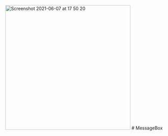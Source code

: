 <img width="394" alt="Screenshot 2021-06-07 at 17 50 20" src="https://user-images.githubusercontent.com/80551568/121023921-fa2b8c80-c7b8-11eb-8d85-ff03a1fbe518.png">
# MessageBox
